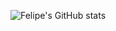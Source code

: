 ![Felipe's GitHub stats](https://github-readme-stats.vercel.app/api?username=felipefronck&show_icons=true&theme=transparent)
